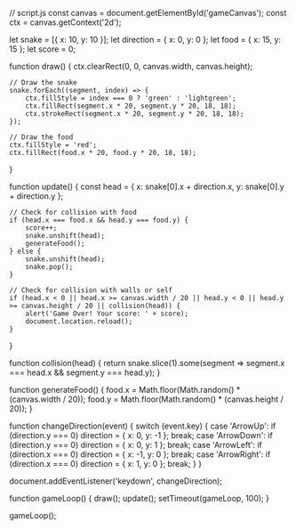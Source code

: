 // script.js
const canvas = document.getElementById('gameCanvas');
const ctx = canvas.getContext('2d');

let snake = [{ x: 10, y: 10 }];
let direction = { x: 0, y: 0 };
let food = { x: 15, y: 15 };
let score = 0;

function draw() {
    ctx.clearRect(0, 0, canvas.width, canvas.height);
    
    // Draw the snake
    snake.forEach((segment, index) => {
        ctx.fillStyle = index === 0 ? 'green' : 'lightgreen';
        ctx.fillRect(segment.x * 20, segment.y * 20, 18, 18);
        ctx.strokeRect(segment.x * 20, segment.y * 20, 18, 18);
    });

    // Draw the food
    ctx.fillStyle = 'red';
    ctx.fillRect(food.x * 20, food.y * 20, 18, 18);
}

function update() {
    const head = { x: snake[0].x + direction.x, y: snake[0].y + direction.y };
    
    // Check for collision with food
    if (head.x === food.x && head.y === food.y) {
        score++;
        snake.unshift(head);
        generateFood();
    } else {
        snake.unshift(head);
        snake.pop();
    }

    // Check for collision with walls or self
    if (head.x < 0 || head.x >= canvas.width / 20 || head.y < 0 || head.y >= canvas.height / 20 || collision(head)) {
        alert('Game Over! Your score: ' + score);
        document.location.reload();
    }
}

function collision(head) {
    return snake.slice(1).some(segment => segment.x === head.x && segment.y === head.y);
}

function generateFood() {
    food.x = Math.floor(Math.random() * (canvas.width / 20));
    food.y = Math.floor(Math.random() * (canvas.height / 20));
}

function changeDirection(event) {
    switch (event.key) {
        case 'ArrowUp':
            if (direction.y === 0) direction = { x: 0, y: -1 };
            break;
        case 'ArrowDown':
            if (direction.y === 0) direction = { x: 0, y: 1 };
            break;
        case 'ArrowLeft':
            if (direction.x === 0) direction = { x: -1, y: 0 };
            break;
        case 'ArrowRight':
            if (direction.x === 0) direction = { x: 1, y: 0 };
            break;
    }
}

document.addEventListener('keydown', changeDirection);

function gameLoop() {
    draw();
    update();
    setTimeout(gameLoop, 100);
}

gameLoop();